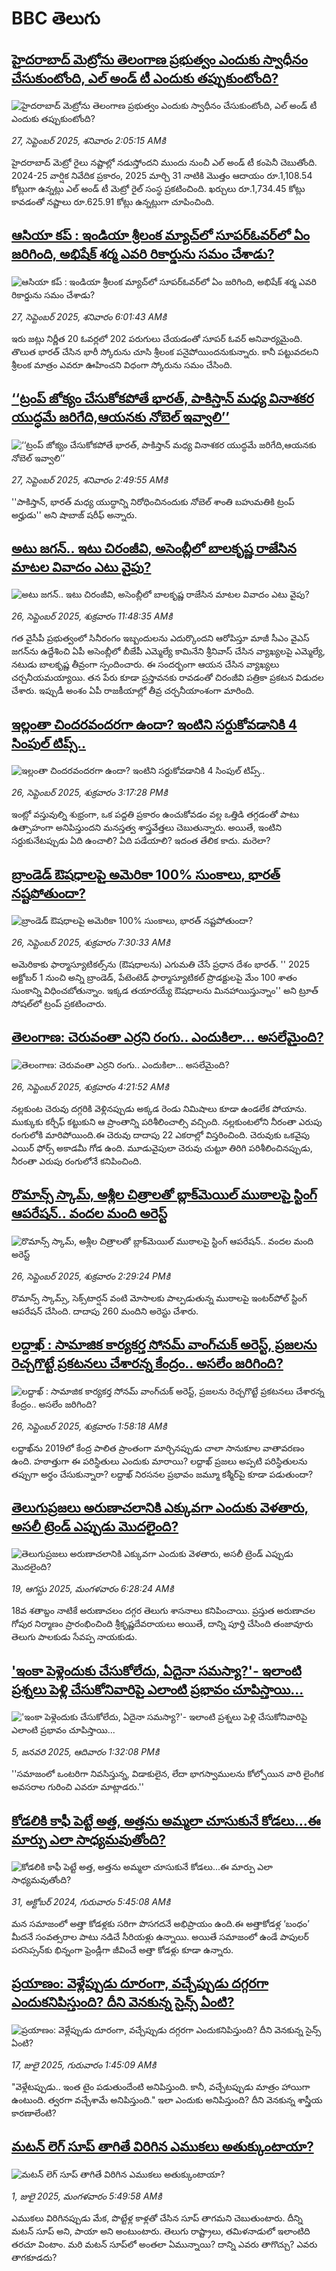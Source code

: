 # BBC తెలుగు## [హైదరాబాద్ మెట్రోను తెలంగాణ ప్రభుత్వం ఎందుకు స్వాధీనం చేసుకుంటోంది, ఎల్ అండ్ టీ ఎందుకు తప్పుకుంటోంది?](https://www.bbc.com/telugu/articles/c98ejgllrdro?at_medium=RSS&at_campaign=rss?at_campaign=githubrss)![హైదరాబాద్ మెట్రోను తెలంగాణ ప్రభుత్వం ఎందుకు స్వాధీనం చేసుకుంటోంది, ఎల్ అండ్ టీ ఎందుకు తప్పుకుంటోంది?](https://ichef.bbci.co.uk/ace/ws/240/cpsprodpb/9cdf/live/d414fc50-9b41-11f0-8ad5-c3bbe459fe13.jpg)_27, సెప్టెంబర్ 2025, శనివారం 2:05:15 AMకి_హైదరాబాద్ మెట్రో రైలు నష్టాల్లో నడుస్తోందని ముందు నుంచీ ఎల్ అండ్ టీ కంపెనీ చెబుతోంది. 2024-25 వార్షిక నివేదిక ప్రకారం, 2025 మార్చి 31 నాటికి మొత్తం ఆదాయం రూ.1,108.54 కోట్లుగా ఉన్నట్లు ఎల్ అండ్ టీ మెట్రో రైల్ సంస్థ ప్రకటించింది.  ఖర్చులు రూ.1,734.45 కోట్లు కావడంతో నష్టాలు రూ.625.91 కోట్లు ఉన్నట్లుగా చూపించింది.## [ఆసియా కప్ : ఇండియా శ్రీలంక మ్యాచ్‌లో సూపర్‌ఓవర్‌లో ఏం జరిగింది, అభిషేక్ శర్మ ఎవరి రికార్డును సమం చేశాడు?](https://www.bbc.com/telugu/articles/c5yjvn75q3jo?at_medium=RSS&at_campaign=rss?at_campaign=githubrss)![ఆసియా కప్ : ఇండియా శ్రీలంక మ్యాచ్‌లో సూపర్‌ఓవర్‌లో ఏం జరిగింది, అభిషేక్ శర్మ ఎవరి రికార్డును సమం చేశాడు?](https://ichef.bbci.co.uk/ace/ws/240/cpsprodpb/9cae/live/8d58ed70-9b5b-11f0-b25d-273e845e7abf.jpg)_27, సెప్టెంబర్ 2025, శనివారం 6:01:43 AMకి_ఇరు జట్లు నిర్ణీత 20 ఓవర్లలో 202 పరుగులు చేయడంతో సూపర్ ఓవర్ అనివార్యమైంది.  తొలుత భారత్ చేసిన భారీ స్కోరును చూసి శ్రీలంక పనైపోయిందనుకున్నారు.
కానీ పట్టువదలని శ్రీలంక మాత్రం ఎవరూ ఊహించని విధంగా స్కోరును సమం చేసింది.## [‘‘ట్రంప్ జోక్యం చేసుకోకపోతే భారత్, పాకిస్తాన్ మధ్య వినాశకర యుద్ధమే జరిగేది,ఆయనకు నోబెల్ ఇవ్వాలి’’ ](https://www.bbc.com/telugu/articles/c4g5lm34nl8o?at_medium=RSS&at_campaign=rss?at_campaign=githubrss)![‘‘ట్రంప్ జోక్యం చేసుకోకపోతే భారత్, పాకిస్తాన్ మధ్య వినాశకర యుద్ధమే జరిగేది,ఆయనకు నోబెల్ ఇవ్వాలి’’ ](https://ichef.bbci.co.uk/ace/ws/240/cpsprodpb/0012/live/882a7290-9b44-11f0-b741-177e3e2c2fc7.jpg)_27, సెప్టెంబర్ 2025, శనివారం 2:49:55 AMకి_''పాకిస్తాన్, భారత్ మధ్య యుద్ధాన్ని నిరోధించినందుకు నోబెల్ శాంతి బహుమతికి ట్రంప్ అర్హుడు'' అని షాబాజ్ షరీఫ్ అన్నారు.## [అటు జగన్‌.. ఇటు చిరంజీవి, అసెంబ్లీలో బాలకృష్ణ రాజేసిన మాటల వివాదం ఎటు వైపు?](https://www.bbc.com/telugu/articles/c2ej1jnvrmno?at_medium=RSS&at_campaign=rss?at_campaign=githubrss)![అటు జగన్‌.. ఇటు చిరంజీవి, అసెంబ్లీలో బాలకృష్ణ రాజేసిన మాటల వివాదం ఎటు వైపు?](https://ichef.bbci.co.uk/ace/ws/240/cpsprodpb/42b6/live/194c9d70-9acd-11f0-928c-71dbb8619e94.jpg)_26, సెప్టెంబర్ 2025, శుక్రవారం 11:48:35 AMకి_గత వైసీపీ ప్రభుత్వంలో సినీరంగం ఇబ్బందులను ఎదుర్కొందని ఆరోపిస్తూ మాజీ సీఎం వైఎస్‌ జగన్‌ను ఉద్దేశించి ఏపీ అసెంబ్లీలో బీజేపీ ఎమ్మెల్యే కామినేని శ్రీనివాస్ చేసిన వ్యాఖ్యలపై ఎమ్మెల్యే, నటుడు బాలకృష్ణ తీవ్రంగా స్పందించారు. ఈ సందర్భంగా ఆయన చేసిన వ్యాఖ్యలు చర్చనీయమయ్యాయి. తన పేరు కూడా ప్రస్తావనకు రావడంతో చిరంజీవి పత్రికా ప్రకటన విడుదల చేశారు. ఇప్పుడీ అంశం ఏపీ రాజకీయాల్లో తీవ్ర చర్చనీయాంశంగా మారింది.## [ఇల్లంతా చిందరవందరగా ఉందా? ఇంటిని సర్దుకోవడానికి 4 సింపుల్ టిప్స్..](https://www.bbc.com/telugu/articles/c98dn01y8dno?at_medium=RSS&at_campaign=rss?at_campaign=githubrss)![ఇల్లంతా చిందరవందరగా ఉందా? ఇంటిని సర్దుకోవడానికి 4 సింపుల్ టిప్స్..](https://ichef.bbci.co.uk/ace/ws/240/cpsprodpb/24bb/live/b4747b10-9aeb-11f0-8ee5-3b441e09ef17.jpg)_26, సెప్టెంబర్ 2025, శుక్రవారం 3:17:28 PMకి_ఇంట్లో వస్తువుల్ని శుభ్రంగా, ఒక పద్దతి ప్రకారం ఉంచుకోవడం వల్ల ఒత్తిడి తగ్గడంతో పాటు ఉత్సాహంగా అనిపిస్తుందని మనస్తత్వ శాస్త్రవేత్తలు చెబుతున్నారు. అయితే, ఇంటిని సర్దుకునేటప్పుడు ఏది ఉంచాలి? ఏది పడేయాలి? ఇదంత తేలిక కాదు. మరెలా?## [బ్రాండెడ్ ఔషధాలపై అమెరికా 100%  సుంకాలు,  భారత్‌ నష్టపోతుందా?](https://www.bbc.com/telugu/articles/c4gvw8lndk4o?at_medium=RSS&at_campaign=rss?at_campaign=githubrss)![బ్రాండెడ్ ఔషధాలపై అమెరికా 100%  సుంకాలు,  భారత్‌ నష్టపోతుందా?](https://ichef.bbci.co.uk/ace/ws/240/cpsprodpb/23bb/live/9a35a590-9a9f-11f0-92db-77261a15b9d2.jpg)_26, సెప్టెంబర్ 2025, శుక్రవారం 7:30:33 AMకి_అమెరికాకు ఫార్మాస్యూటికల్స్‌ను (ఔషధాలను) ఎగుమతి చేసే ప్రధాన దేశం భారత్. '' 2025 అక్టోబర్ 1 నుంచి అన్ని బ్రాండెడ్, పేటెంటెడ్ ఫార్మాస్యూటికల్ ప్రొడక్టులపై మేం 100 శాతం సుంకాన్ని విధించబోతున్నాం. ఇక్కడ తయారయ్యే ఔషధాలను మినహాయిస్తున్నాం'' అని ట్రూత్ సోషల్‌లో ట్రంప్ ప్రకటించారు.## [తెలంగాణ: చెరువంతా ఎర్రని రంగు.. ఎందుకిలా... అసలేమైంది?](https://www.bbc.com/telugu/articles/c3e70gk25ljo?at_medium=RSS&at_campaign=rss?at_campaign=githubrss)![తెలంగాణ: చెరువంతా ఎర్రని రంగు.. ఎందుకిలా... అసలేమైంది?](https://ichef.bbci.co.uk/ace/ws/240/cpsprodpb/0fe2/live/e5438930-9a13-11f0-928c-71dbb8619e94.jpg)_26, సెప్టెంబర్ 2025, శుక్రవారం 4:21:52 AMకి_నల్లకుంట చెరువు దగ్గరికి వెళ్లినప్పుడు అక్కడ రెండు నిమిషాలు కూడా ఉండలేక పోయాను.  ముక్కుకు కర్చీఫ్ కట్టుకుని ఆ ప్రాంతాన్ని పరిశీలించాల్సి వచ్చింది. నల్లకుంటలోని నీరంతా ఎరుపు రంగులోకి మారిపోయింది.ఈ చెరువు దాదాపు 22 ఎకరాల్లో విస్తరించింది. చెరువుకు ఒకవైపు ఎయిర్ ఫోర్స్ అకాడమీ గోడ ఉంది. మూడువైపులా చెరువు చుట్టూ తిరిగి పరిశీలించినప్పుడు, నీరంతా ఎరుపు రంగులోనే కనిపించింది.## [రొమాన్స్ స్కామ్‌, అశ్లీల చిత్రాలతో బ్లాక్‌మెయిల్ ముఠాలపై స్టింగ్ ఆపరేషన్.. వందల మంది అరెస్ట్](https://www.bbc.com/telugu/articles/c93010vrxz3o?at_medium=RSS&at_campaign=rss?at_campaign=githubrss)![రొమాన్స్ స్కామ్‌, అశ్లీల చిత్రాలతో బ్లాక్‌మెయిల్ ముఠాలపై స్టింగ్ ఆపరేషన్.. వందల మంది అరెస్ట్](https://ichef.bbci.co.uk/ace/ws/240/cpsprodpb/d50b/live/ef5bddf0-9ac7-11f0-99cb-e5b0dff735aa.jpg)_26, సెప్టెంబర్ 2025, శుక్రవారం 2:29:24 PMకి_రొమాన్స్ స్కామ్స్, సెక్స్‌టార్షన్ వంటి మోసాలకు పాల్పడుతున్న ముఠాలపై ఇంటర్‌పోల్ స్టింగ్ ఆపరేషన్ చేసింది. దాదాపు 260 మందిని అరెస్టు చేశారు.## [లద్దాఖ్‌ : సామాజిక కార్యకర్త సోనమ్ వాంగ్‌చుక్ అరెస్ట్, ప్రజలను రెచ్చగొట్టే ప్రకటనలు చేశారన్న కేంద్రం.. అసలేం జరిగింది?](https://www.bbc.com/telugu/articles/c1mx708yjrgo?at_medium=RSS&at_campaign=rss?at_campaign=githubrss)![లద్దాఖ్‌ : సామాజిక కార్యకర్త సోనమ్ వాంగ్‌చుక్ అరెస్ట్, ప్రజలను రెచ్చగొట్టే ప్రకటనలు చేశారన్న కేంద్రం.. అసలేం జరిగింది?](https://ichef.bbci.co.uk/ace/ws/240/cpsprodpb/57f7/live/b0aa2450-9a35-11f0-92db-77261a15b9d2.jpg)_26, సెప్టెంబర్ 2025, శుక్రవారం 1:58:18 AMకి_లద్దాఖ్‌ను 2019లో కేంద్ర పాలిత ప్రాంతంగా మార్చినప్పుడు చాలా సానుకూల వాతావరణం ఉంది. హఠాత్తుగా  ఈ పరిస్థితులు ఎందుకు మారాయి? లద్దాఖ్ ప్రజలు అప్పటి పరిస్థితులను తప్పుగా అర్థం చేసుకున్నారా? లద్దాఖ్‌ నిరసనల ప్రభావం జమ్మూ కశ్మీర్‌పై కూడా పడుతుందా?## [తెలుగుప్రజలు అరుణాచలానికి ఎక్కువగా ఎందుకు వెళతారు, అసలీ ట్రెండ్ ఎప్పుడు మొదలైంది? ](https://www.bbc.com/telugu/articles/c8jp32zrzxpo?at_medium=RSS&at_campaign=rss?at_campaign=githubrss)![తెలుగుప్రజలు అరుణాచలానికి ఎక్కువగా ఎందుకు వెళతారు, అసలీ ట్రెండ్ ఎప్పుడు మొదలైంది? ](https://ichef.bbci.co.uk/ace/ws/240/cpsprodpb/cf2d/live/01932bf0-7d85-11f0-98a0-956f61945264.jpg)_19, ఆగస్టు 2025, మంగళవారం 6:28:24 AMకి_18వ శతాబ్దం నాటికే అరుణాచలం దగ్గర తెలుగు శాసనాలు కనిపించాయి. ప్రస్తుత అరుణాచల గోపుర నిర్మాణం ప్రారంభించింది శ్రీకృష్ణదేవరాయలు అయితే, దాన్ని పూర్తి చేసింది తంజావూరు తెలుగు పాలకుడు సేవప్ప నాయకుడు.## ['ఇంకా పెళ్లెందుకు చేసుకోలేదు, ఏదైనా సమస్యా?'- ఇలాంటి ప్రశ్నలు పెళ్లి చేసుకోనివారిపై ఎలాంటి ప్రభావం చూపిస్తాయి... ](https://www.bbc.com/telugu/articles/cgq1w3lz7yyo?at_medium=RSS&at_campaign=rss?at_campaign=githubrss)!['ఇంకా పెళ్లెందుకు చేసుకోలేదు, ఏదైనా సమస్యా?'- ఇలాంటి ప్రశ్నలు పెళ్లి చేసుకోనివారిపై ఎలాంటి ప్రభావం చూపిస్తాయి... ](https://ichef.bbci.co.uk/ace/ws/240/cpsprodpb/f6de/live/72c94a60-cb3e-11ef-87df-d575b9a434a4.jpg)_5, జనవరి 2025, ఆదివారం 1:32:08 PMకి_''సమాజంలో ఒంటరిగా నివసిస్తున్న, విడాకులైన, లేదా భాగస్వాములను కోల్పోయిన వారి లైంగిక అవసరాల గురించి ఎవరూ మాట్లాడరు.''## [కోడలికి కాఫీ పెట్టే అత్త, అత్తను అమ్మలా చూసుకునే కోడలు...ఈ మార్పు ఎలా సాధ్యమవుతోంది?](https://www.bbc.com/telugu/articles/c1l41zl8el2o?at_medium=RSS&at_campaign=rss?at_campaign=githubrss)![కోడలికి కాఫీ పెట్టే అత్త, అత్తను అమ్మలా చూసుకునే కోడలు...ఈ మార్పు ఎలా సాధ్యమవుతోంది?](https://ichef.bbci.co.uk/ace/ws/240/cpsprodpb/2b61/live/9176a6d0-8b0e-11ef-a81b-b1eda9741da3.jpg)_31, అక్టోబర్ 2024, గురువారం 5:45:08 AMకి_మన సమాజంలో అత్తా కోడళ్లకు సరిగా పొసగదనే అభిప్రాయం ఉంది.ఈ అత్తాకోడళ్ల ‘బంధం’ మీదనే సంవత్సరాల పాటు నడిచే సీరియళ్లు ఉన్నాయి. అయితే సమాజంలో ఉండే పాపులర్ పరసెప్సన్‌కు భిన్నంగా ఫ్రెండ్లీగా జీవించే అత్తా కోడళ్లు కూడా ఉన్నారు.## [ప్రయాణం: వెళ్లేప్పుడు దూరంగా, వచ్చేప్పుడు దగ్గరగా ఎందుకనిపిస్తుంది? దీని వెనకున్న సైన్స్ ఏంటి?](https://www.bbc.com/telugu/articles/c0l4y727n1jo?at_medium=RSS&at_campaign=rss?at_campaign=githubrss)![ప్రయాణం: వెళ్లేప్పుడు దూరంగా, వచ్చేప్పుడు దగ్గరగా ఎందుకనిపిస్తుంది? దీని వెనకున్న సైన్స్ ఏంటి?](https://ichef.bbci.co.uk/ace/ws/240/cpsprodpb/054c/live/6957c010-62b0-11f0-8e78-11023c48a856.png)_17, జులై 2025, గురువారం 1:45:09 AMకి_"వెళ్లేటప్పుడు.. ఇంత టైం పడుతుందేంటి అనిపిస్తుంది. కానీ, వచ్చేటప్పుడు మాత్రం హాయిగా ఉంటుంది. త్వరగా వచ్చేశామే అనిపిస్తుంది." ఇలా ఎందుకు అనిపిస్తుంది? దీని వెనకున్న శాస్త్రీయ కారణాలేంటి?## [మటన్ లెగ్ సూప్ తాగితే విరిగిన ఎముకలు అతుక్కుంటాయా?](https://www.bbc.com/telugu/articles/c0l4g92j8kzo?at_medium=RSS&at_campaign=rss?at_campaign=githubrss)![మటన్ లెగ్ సూప్ తాగితే విరిగిన ఎముకలు అతుక్కుంటాయా?](https://ichef.bbci.co.uk/ace/ws/240/cpsprodpb/b31e/live/cce532c0-6d41-11f0-9462-bb509dc78127.jpg)_1, జులై 2025, మంగళవారం 5:49:58 AMకి_ఎముకలు విరిగినప్పుడు మేక, పొట్టేళ్ల కాళ్లతో చేసిన సూప్ తాగమని చెబుతుంటారు. దీన్ని మటన్ సూప్ అని, పాయా అని అంటుంటారు. తెలుగు రాష్ట్రాలు, తమిళనాడులో ఇలాంటిది తరచూ వింటాం. మరి మటన్ సూప్‌లో అంతలా ఏమున్నాయి? దాన్ని ఎవరు తాగొచ్చు? ఎవరు తాగకూడదు?